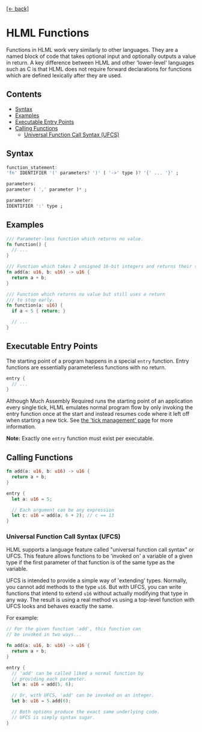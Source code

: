 [[← back]](./README.md)

# HLML Functions

Functions in HLML work very similarly to other languages. They are a named block of code that takes optional input and optionally outputs a value in return. A key difference between HLML and other 'lower-level' languages such as C is that HLML does not require forward declarations for functions which are defined lexically after they are used.

## Contents
- [Syntax](#syntax)
- [Examples](#examples)
- [Executable Entry Points](#executable-entry-points)
- [Calling Functions](#calling-functions)
  - [Universal Function Call Syntax (UFCS)](#universal-function-call-syntax-ufcs)

## Syntax
```dart
function_statement:
'fn' IDENTIFIER '(' parameters? ')' ( '->' type )? '{' ... '}' ;

parameters:
parameter ( ',' parameter )* ;

parameter:
IDENTIFIER ':' type ;
```

## Examples
```rust
/// Parameter-less function which returns no value.
fn function() {
  // ...
}
```

```rust
/// Function which takes 2 unsigned 16-bit integers and returns their sum.
fn add(a: u16, b: u16) -> u16 {
  return a + b;
}
```

```rust
/// Function which returns no value but still uses a return
/// to stop early.
fn function(a: u16) {
  if a < 5 { return; }

  // ...
}
```

## Executable Entry Points
The starting point of a program happens in a special `entry` function. Entry functions are essentially parameterless functions with no return.

```c
entry {
  // ...
}
```

Although Much Assembly Required runs the starting point of an application every single tick, HLML emulates normal program flow by only invoking the entry function once at the start and instead resumes code where it left off when starting a new tick. See [the 'tick management' page](./tick-management.md) for more information.

**Note:** Exactly one `entry` function must exist per executable.

## Calling Functions

```rust
fn add(a: u16, b: u16) -> u16 {
  return a + b;
}

entry {
  let a: u16 = 5;

  // Each argument can be any expression
  let c: u16 = add(a, 6 + 2); // c == 13
}
```

### Universal Function Call Syntax (UFCS)

HLML supports a language feature called "universal function call syntax" or UFCS. This feature allows functions to be 'invoked on' a variable of a given type if the first parameter of that function is of the same type as the variable.

UFCS is intended to provide a simple way of 'extending' types. Normally, you cannot add methods to the type `u16`. But with UFCS, you can write functions that intend to extend `u16` without actually modifying that type in any way. The result is using a real method vs using a top-level function with UFCS looks and behaves exactly the same.

For example:
```rust
// For the given function 'add', this function can 
// be invoked in two ways...

fn add(a: u16, b: u16) -> u16 {
  return a + b;
}

entry {
  // 'add' can be called liked a normal function by
  // providing each parameter.
  let a: u16 = add(5, 6);

  // Or, with UFCS, 'add' can be invoked on an integer.
  let b: u16 = 5.add(6);

  // Both options produce the exact same underlying code.
  // UFCS is simply syntax sugar.
}
```
